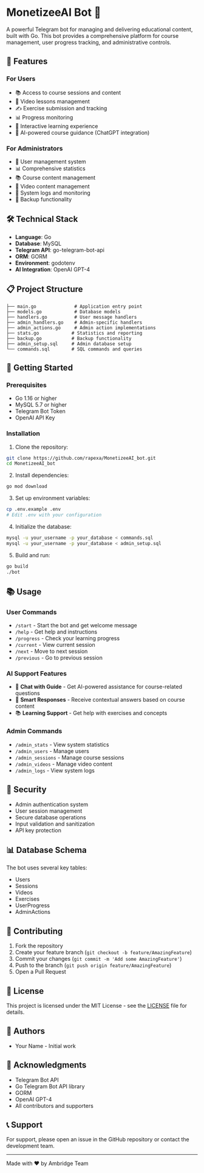 # MonetizeeAI Bot 🤖

A powerful Telegram bot for managing and delivering educational content, built with Go. This bot provides a comprehensive platform for course management, user progress tracking, and administrative controls.

## 🌟 Features

### For Users
- 📚 Access to course sessions and content
- 🎥 Video lessons management
- ✍️ Exercise submission and tracking
- 📊 Progress monitoring
- 💬 Interactive learning experience
- 🤖 AI-powered course guidance (ChatGPT integration)

### For Administrators
- 👥 User management system
- 📊 Comprehensive statistics
- 📚 Course content management
- 🎥 Video content management
- 📝 System logs and monitoring
- 💾 Backup functionality

## 🛠️ Technical Stack

- **Language**: Go
- **Database**: MySQL
- **Telegram API**: go-telegram-bot-api
- **ORM**: GORM
- **Environment**: godotenv
- **AI Integration**: OpenAI GPT-4

## 📋 Project Structure

```
├── main.go              # Application entry point
├── models.go            # Database models
├── handlers.go          # User message handlers
├── admin_handlers.go    # Admin-specific handlers
├── admin_actions.go     # Admin action implementations
├── stats.go            # Statistics and reporting
├── backup.go           # Backup functionality
├── admin_setup.sql     # Admin database setup
└── commands.sql        # SQL commands and queries
```

## 🚀 Getting Started

### Prerequisites

- Go 1.16 or higher
- MySQL 5.7 or higher
- Telegram Bot Token
- OpenAI API Key

### Installation

1. Clone the repository:
```bash
git clone https://github.com/rapexa/MonetizeeAI_bot.git
cd MonetizeeAI_bot
```

2. Install dependencies:
```bash
go mod download
```

3. Set up environment variables:
```bash
cp .env.example .env
# Edit .env with your configuration
```

4. Initialize the database:
```bash
mysql -u your_username -p your_database < commands.sql
mysql -u your_username -p your_database < admin_setup.sql
```

5. Build and run:
```bash
go build
./bot
```

## 📚 Usage

### User Commands
- `/start` - Start the bot and get welcome message
- `/help` - Get help and instructions
- `/progress` - Check your learning progress
- `/current` - View current session
- `/next` - Move to next session
- `/previous` - Go to previous session

### AI Support Features
- 💬 **Chat with Guide** - Get AI-powered assistance for course-related questions
- 🤖 **Smart Responses** - Receive contextual answers based on course content
- 📚 **Learning Support** - Get help with exercises and concepts

### Admin Commands
- `/admin_stats` - View system statistics
- `/admin_users` - Manage users
- `/admin_sessions` - Manage course sessions
- `/admin_videos` - Manage video content
- `/admin_logs` - View system logs

## 🔐 Security

- Admin authentication system
- User session management
- Secure database operations
- Input validation and sanitization
- API key protection

## 📊 Database Schema

The bot uses several key tables:
- Users
- Sessions
- Videos
- Exercises
- UserProgress
- AdminActions

## 🤝 Contributing

1. Fork the repository
2. Create your feature branch (`git checkout -b feature/AmazingFeature`)
3. Commit your changes (`git commit -m 'Add some AmazingFeature'`)
4. Push to the branch (`git push origin feature/AmazingFeature`)
5. Open a Pull Request

## 📝 License

This project is licensed under the MIT License - see the [LICENSE](LICENSE) file for details.

## 👥 Authors

- Your Name - Initial work

## 🙏 Acknowledgments

- Telegram Bot API
- Go Telegram Bot API library
- GORM
- OpenAI GPT-4
- All contributors and supporters

## 📞 Support

For support, please open an issue in the GitHub repository or contact the development team.

---

Made with ❤️ by Ambridge Team
